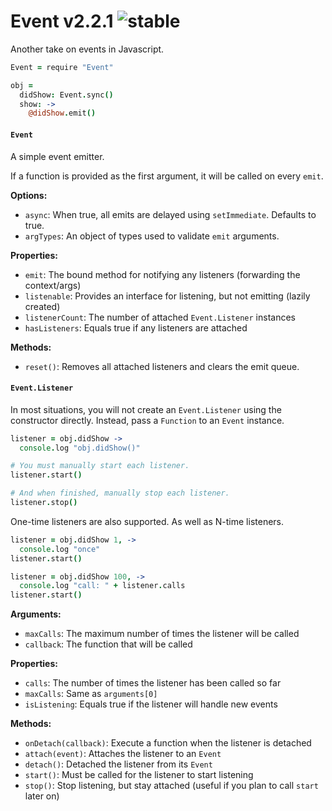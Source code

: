 
# Event v2.2.1 ![stable](https://img.shields.io/badge/stability-stable-4EBA0F.svg?style=flat)

Another take on events in Javascript.

```coffee
Event = require "Event"

obj =
  didShow: Event.sync()
  show: ->
    @didShow.emit()
```

#### `Event`

A simple event emitter.

If a function is provided as the first argument, it will be called on every `emit`.

**Options:**
- `async`: When true, all emits are delayed using `setImmediate`. Defaults to true.
- `argTypes`: An object of types used to validate `emit` arguments.

**Properties:**
- `emit`: The bound method for notifying any listeners (forwarding the context/args)
- `listenable`: Provides an interface for listening, but not emitting (lazily created)
- `listenerCount`: The number of attached `Event.Listener` instances
- `hasListeners`: Equals true if any listeners are attached

**Methods:**
- `reset()`: Removes all attached listeners and clears the emit queue. 

#### `Event.Listener`

In most situations, you will not create an `Event.Listener` using the constructor directly. Instead, pass a `Function` to an `Event` instance.

```coffee
listener = obj.didShow ->
  console.log "obj.didShow()"

# You must manually start each listener.
listener.start()

# And when finished, manually stop each listener.
listener.stop()
```

One-time listeners are also supported. As well as N-time listeners.

```coffee
listener = obj.didShow 1, ->
  console.log "once"
listener.start()

listener = obj.didShow 100, ->
  console.log "call: " + listener.calls
listener.start()
```

**Arguments:**
- `maxCalls`: The maximum number of times the listener will be called
- `callback`: The function that will be called

**Properties:**
- `calls`: The number of times the listener has been called so far
- `maxCalls`: Same as `arguments[0]`
- `isListening`: Equals true if the listener will handle new events

**Methods:**
- `onDetach(callback)`: Execute a function when the listener is detached
- `attach(event)`: Attaches the listener to an `Event`
- `detach()`: Detached the listener from its `Event`
- `start()`: Must be called for the listener to start listening
- `stop()`: Stop listening, but stay attached (useful if you plan to call `start` later on)

